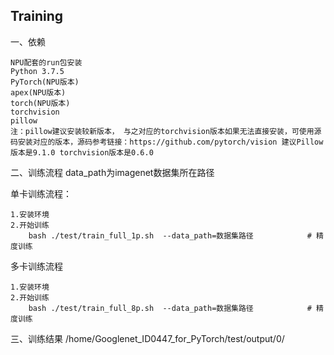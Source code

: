 ## Training
一、依赖

    NPU配套的run包安装
    Python 3.7.5
    PyTorch(NPU版本)
    apex(NPU版本)
    torch(NPU版本)
    torchvision
    pillow
    注：pillow建议安装较新版本， 与之对应的torchvision版本如果无法直接安装，可使用源码安装对应的版本，源码参考链接：https://github.com/pytorch/vision 建议Pillow版本是9.1.0 torchvision版本是0.6.0


二、训练流程
   data_path为imagenet数据集所在路径

单卡训练流程：

    1.安装环境  
    2.开始训练
        bash ./test/train_full_1p.sh  --data_path=数据集路径            # 精度训练


 
多卡训练流程

    1.安装环境
    2.开始训练
        bash ./test/train_full_8p.sh  --data_path=数据集路径            # 精度训练



三、训练结果
    /home/Googlenet_ID0447_for_PyTorch/test/output/0/

